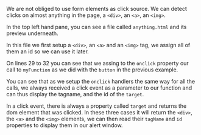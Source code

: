 We are not obliged to use form elements as click source. We can detect clicks on almost anything in the page, a `<div>`, an `<a>`, an `<img>`.

In the top left hand pane, you can see a file called `anything.html` and its preview underneath.

In this file we first setup a `<div>`, an `<a>` and an `<img>` tag, we assign all of them an id so we can use it later.

On lines 29 to 32 you can see that we assing to the `onclick` property our call to `myFunction` as we did with the `button` in the previous example.

You can see that as we setup the `onclick` handlers the same way for all the calls, we always received a click event as a parameter to our function and can thus display the tagname, and the id of the `target`. 

In a click event, there is always a property called `target` and returns the dom element that was clicked. In these three cases it will return the `<div>`, the `<a>` and the `<img>` elements, we can then read their `tagName` and `id` properties to display them in our alert window.